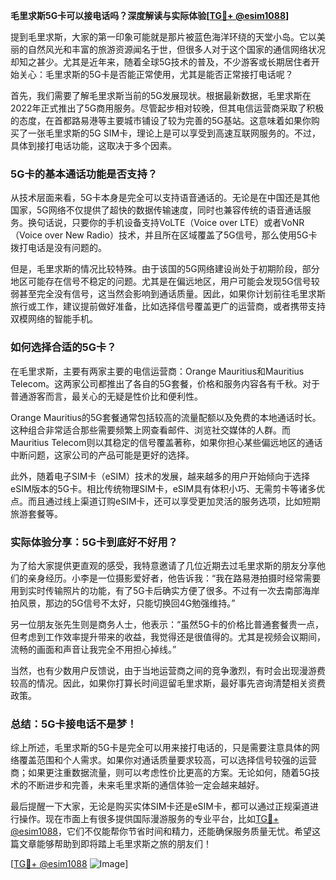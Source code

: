 **毛里求斯5G卡可以接电话吗？深度解读与实际体验[[TG💪+ @esim1088](https://t.me/s/esim1088)]**

提到毛里求斯，大家的第一印象可能就是那片被蓝色海洋环绕的天堂小岛。它以美丽的自然风光和丰富的旅游资源闻名于世，但很多人对于这个国家的通信网络状况却知之甚少。尤其是近年来，随着全球5G技术的普及，不少游客或长期居住者开始关心：毛里求斯的5G卡是否能正常使用，尤其是能否正常接打电话呢？

首先，我们需要了解毛里求斯当前的5G发展现状。根据最新数据，毛里求斯在2022年正式推出了5G商用服务。尽管起步相对较晚，但其电信运营商采取了积极的态度，在首都路易港等主要城市铺设了较为完善的5G基站。这意味着如果你购买了一张毛里求斯的5G SIM卡，理论上是可以享受到高速互联网服务的。不过，具体到接打电话功能，这取决于多个因素。

### **5G卡的基本通话功能是否支持？**

从技术层面来看，5G卡本身是完全可以支持语音通话的。无论是在中国还是其他国家，5G网络不仅提供了超快的数据传输速度，同时也兼容传统的语音通话服务。换句话说，只要你的手机设备支持VoLTE（Voice over LTE）或者VoNR（Voice over New Radio）技术，并且所在区域覆盖了5G信号，那么使用5G卡拨打电话是没有问题的。

但是，毛里求斯的情况比较特殊。由于该国的5G网络建设尚处于初期阶段，部分地区可能存在信号不稳定的问题。尤其是在偏远地区，用户可能会发现5G信号较弱甚至完全没有信号，这当然会影响到通话质量。因此，如果你计划前往毛里求斯旅行或工作，建议提前做好准备，比如选择信号覆盖更广的运营商，或者携带支持双模网络的智能手机。

### **如何选择合适的5G卡？**

在毛里求斯，主要有两家主要的电信运营商：Orange Mauritius和Mauritius Telecom。这两家公司都推出了各自的5G套餐，价格和服务内容各有千秋。对于普通游客而言，最关心的无疑是性价比和便利性。

Orange Mauritius的5G套餐通常包括较高的流量配额以及免费的本地通话时长。这种组合非常适合那些需要频繁上网查看邮件、浏览社交媒体的人群。而Mauritius Telecom则以其稳定的信号覆盖著称，如果你担心某些偏远地区的通话中断问题，这家公司的产品可能是更好的选择。

此外，随着电子SIM卡（eSIM）技术的发展，越来越多的用户开始倾向于选择eSIM版本的5G卡。相比传统物理SIM卡，eSIM具有体积小巧、无需剪卡等诸多优点。而且通过线上渠道订购eSIM卡，还可以享受更加灵活的服务选项，比如短期旅游套餐等。

### **实际体验分享：5G卡到底好不好用？**

为了给大家提供更直观的感受，我特意邀请了几位近期去过毛里求斯的朋友分享他们的亲身经历。小李是一位摄影爱好者，他告诉我：“我在路易港拍摄时经常需要用到实时传输照片的功能，有了5G卡后确实方便了很多。不过有一次去南部海岸拍风景，那边的5G信号不太好，只能切换回4G勉强维持。”

另一位朋友张先生则是商务人士，他表示：“虽然5G卡的价格比普通套餐贵一点，但考虑到工作效率提升带来的收益，我觉得还是很值得的。尤其是视频会议期间，流畅的画面和声音让我完全不用担心掉线。”

当然，也有少数用户反馈说，由于当地运营商之间的竞争激烈，有时会出现漫游费较高的情况。因此，如果你打算长时间逗留毛里求斯，最好事先咨询清楚相关资费政策。

### **总结：5G卡接电话不是梦！**

综上所述，毛里求斯的5G卡是完全可以用来接打电话的，只是需要注意具体的网络覆盖范围和个人需求。如果你对通话质量要求较高，可以选择信号较强的运营商；如果更注重数据流量，则可以考虑性价比更高的方案。无论如何，随着5G技术的不断进步和完善，未来毛里求斯的通信体验一定会越来越好。

最后提醒一下大家，无论是购买实体SIM卡还是eSIM卡，都可以通过正规渠道进行操作。现在市面上有很多提供国际漫游服务的专业平台，比如[TG💪+ @esim1088](https://t.me/s/esim1088)，它们不仅能帮你节省时间和精力，还能确保服务质量无忧。希望这篇文章能够帮助到即将踏上毛里求斯之旅的朋友们！

[[TG💪+ @esim1088](https://t.me/s/esim1088) ![Image](https://i.postimg.cc/4NQfJmqS/Snipaste-2025-05-13-00-14-12.png)]